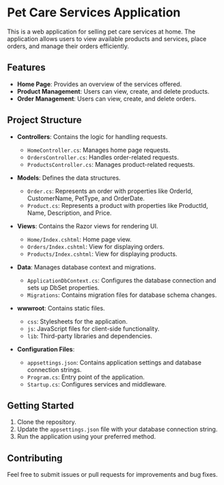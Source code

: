 # Pet Care Services Application

This is a web application for selling pet care services at home. The application allows users to view available products and services, place orders, and manage their orders efficiently.

## Features

- **Home Page**: Provides an overview of the services offered.
- **Product Management**: Users can view, create, and delete products.
- **Order Management**: Users can view, create, and delete orders.

## Project Structure

- **Controllers**: Contains the logic for handling requests.
  - `HomeController.cs`: Manages home page requests.
  - `OrdersController.cs`: Handles order-related requests.
  - `ProductsController.cs`: Manages product-related requests.

- **Models**: Defines the data structures.
  - `Order.cs`: Represents an order with properties like OrderId, CustomerName, PetType, and OrderDate.
  - `Product.cs`: Represents a product with properties like ProductId, Name, Description, and Price.

- **Views**: Contains the Razor views for rendering UI.
  - `Home/Index.cshtml`: Home page view.
  - `Orders/Index.cshtml`: View for displaying orders.
  - `Products/Index.cshtml`: View for displaying products.

- **Data**: Manages database context and migrations.
  - `ApplicationDbContext.cs`: Configures the database connection and sets up DbSet properties.
  - `Migrations`: Contains migration files for database schema changes.

- **wwwroot**: Contains static files.
  - `css`: Stylesheets for the application.
  - `js`: JavaScript files for client-side functionality.
  - `lib`: Third-party libraries and dependencies.

- **Configuration Files**:
  - `appsettings.json`: Contains application settings and database connection strings.
  - `Program.cs`: Entry point of the application.
  - `Startup.cs`: Configures services and middleware.

## Getting Started

1. Clone the repository.
2. Update the `appsettings.json` file with your database connection string.
3. Run the application using your preferred method.

## Contributing

Feel free to submit issues or pull requests for improvements and bug fixes.
